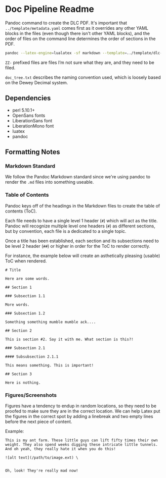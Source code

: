 # Doc Pipeline Readme

Pandoc command to create the DLC PDF. It's important that `../template/metadata.yaml` comes first as it overrides any other YAML blocks in the files (even though there isn't other YAML blocks), and the order of files on the command line determines the order of sections in the PDF.

```bash
pandoc --latex-engine=lualatex -sf markdown --template=../template/dlc-custom-latex.template -o ../output/dlc-op5-monitor-doc-`date +%F`.pdf ../template/metadata.yaml `ls . | grep -ve "ZZ" -e attachments -e images | sort -t '-' -k 1 -k 2 -k 3 | tr '\n' ' '`
```

`ZZ-` prefixed files are files I’m not sure what they are, and they need to be filed.

`doc_tree.txt` describes the naming convention used, which is loosely based on the Dewey Decimal system.

## Dependencies

- perl 5.10.1+
- OpenSans fonts
- LiberationSans font
- LiberationMono font
- luatex
- pandoc

## Formatting Notes

### Markdown Standard

We follow the Pandoc Markdown standard since we're using pandoc to render the `.md` files into something useable.

### Table of Contents

Pandoc keys off of the headings in the Markdown files to create the table of contents (ToC).

Each file needs to have a single level 1 header (`#`) which will act as the title. Pandoc will recognize multiple level one headers (`#`) as different sections, but by convention, each file is a dedicated to a single topic.

Once a title has been established, each section and its subsections need to be level 2 header (`##`) or higher in order for the ToC to render correctly.

For instance, the example below will create an asthetically pleasing (usable) ToC when rendered.

```
# Title

Here are some words.

## Section 1

### Subsection 1.1

More words.

### Subsection 1.2

Something something mumble mumble ack....

## Section 2

This is section #2. Say it with me. What section is this?!

### Subsection 2.1

#### Subsubsection 2.1.1

This means something. This is important!

## Section 3

Here is nothing.
```

### Figures/Screenshots

Figures have a tendency to endup in random locations, so they need to be proofed to make sure they are in the correct location. We can help Latex put the figures in the correct spot by adding a linebreak and two empty lines before the next piece of content.

Example:

```
This is my ant farm. These little guys can lift fifty times their own weight. They also spend weeks digging these intricate little tunnels. And oh yeah, they really hate it when you do this!

![alt text](/path/to/image.ext) \


Oh, look! They're really mad now!
```
